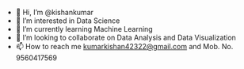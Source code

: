 - 👋 Hi, I’m @kishankumar
- 👀 I’m interested in Data Science
- 🌱 I’m currently learning Machine Learning 
- 💞️ I’m looking to collaborate on Data Analysis and Data Visualization
- 📫 How to reach me kumarkishan42322@gmail.com and Mob. No. 9560417569

<!---
kishankumar10/kishankumar10 is a ✨ special ✨ repository because its `README.md` (this file) appears on your GitHub profile.
You can click the Preview link to take a look at your changes.
--->
